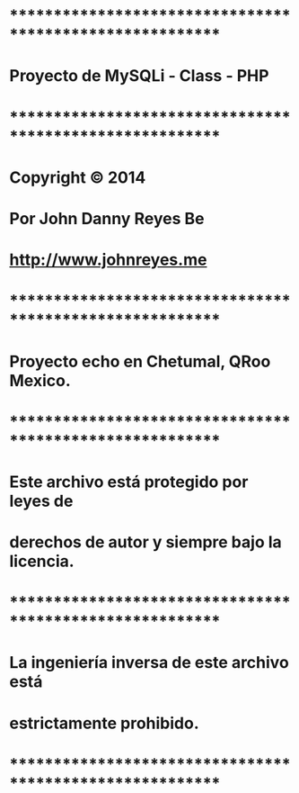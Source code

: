 # ********************************************************
#  Proyecto de MySQLi - Class - PHP               
# ********************************************************
#  Copyright © 2014                               
#                     Por John Danny Reyes Be     
#                     http://www.johnreyes.me     
# ********************************************************
#  Proyecto echo en Chetumal, QRoo Mexico.        
#                                                 
# ********************************************************
#  Este archivo está protegido por leyes de       
#  derechos de autor y siempre bajo la licencia.  
# ********************************************************
#  La ingeniería inversa de este archivo está     
#  estrictamente prohibido.                       
# ********************************************************

